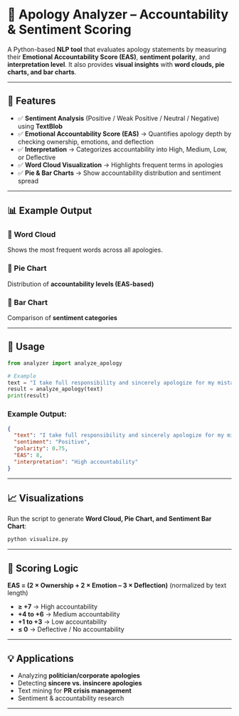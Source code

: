 # 🤖 Apology Analyzer – Accountability & Sentiment Scoring

A Python-based **NLP tool** that evaluates apology statements by measuring their **Emotional Accountability Score (EAS)**, **sentiment polarity**, and **interpretation level**. It also provides **visual insights** with **word clouds, pie charts, and bar charts**.

---

## 🚀 Features

* ✅ **Sentiment Analysis** (Positive / Weak Positive / Neutral / Negative) using **TextBlob**
* ✅ **Emotional Accountability Score (EAS)** → Quantifies apology depth by checking ownership, emotions, and deflection
* ✅ **Interpretation** → Categorizes accountability into High, Medium, Low, or Deflective
* ✅ **Word Cloud Visualization** → Highlights frequent terms in apologies
* ✅ **Pie & Bar Charts** → Show accountability distribution and sentiment spread

---

## 📊 Example Output

### 🔹 Word Cloud

Shows the most frequent words across all apologies.

### 🔹 Pie Chart

Distribution of **accountability levels (EAS-based)**

### 🔹 Bar Chart

Comparison of **sentiment categories**

---

## 📌 Usage

```python
from analyzer import analyze_apology

# Example
text = "I take full responsibility and sincerely apologize for my mistake."
result = analyze_apology(text)
print(result)
```

### Example Output:

```json
{
  "text": "I take full responsibility and sincerely apologize for my mistake.",
  "sentiment": "Positive",
  "polarity": 0.75,
  "EAS": 8,
  "interpretation": "High accountability"
}
```

---

## 📈 Visualizations

Run the script to generate **Word Cloud, Pie Chart, and Sentiment Bar Chart**:

```bash
python visualize.py
```

---


## 🧠 Scoring Logic

**EAS = (2 × Ownership + 2 × Emotion – 3 × Deflection)** (normalized by text length)

* **≥ +7** → High accountability
* **+4 to +6** → Medium accountability
* **+1 to +3** → Low accountability
* **≤ 0** → Deflective / No accountability

---

## 💡 Applications

* Analyzing **politician/corporate apologies**
* Detecting **sincere vs. insincere apologies**
* Text mining for **PR crisis management**
* Sentiment & accountability research

---

